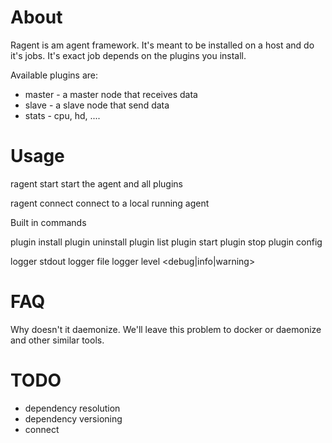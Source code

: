 # About
Ragent is am agent framework. It's meant to be installed on a host and do it's jobs.
It's exact job depends on the plugins you install.

Available plugins are:
 * master - a master node that receives data
 * slave - a slave node that send data
 * stats - cpu, hd, ....

# Usage


ragent start <directory>
start the agent and all plugins

ragent connect <directory>
connect to a local running agent

Built in commands

plugin install <name> <url>
plugin uninstall <name>
plugin list
plugin start <name>
plugin stop <name>
plugin config <name>

logger stdout
logger file <file>
logger level <debug|info|warning>

# FAQ

Why doesn't it daemonize. We'll leave this problem to docker or daemonize and other similar tools.


# TODO
 * dependency resolution
 * dependency versioning
 * connect
